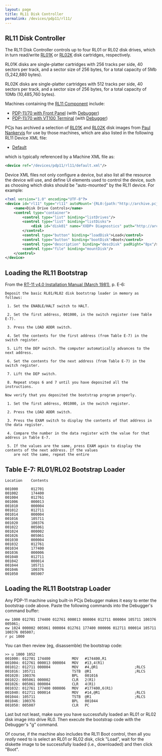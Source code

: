 ```yaml
---
layout: page
title: RL11 Disk Controller
permalink: /devices/pdp11/rl11/
---
```


RL11 Disk Controller
--------------------

The RL11 Disk Controller controls up to four RL01 or RL02 disk drives, which in turn read/write
[RL01K](/disks/dec/rl01k/) or [RL02K](/disks/dec/rl02k/) disk cartridges, respectively.

RL01K disks are single-platter cartridges with 256 tracks per side, 40 sectors per track, and a sector size of
256 bytes, for a total capacity of 5Mb (5,242,880 bytes).

RL02K disks are single-platter cartridges with 512 tracks per side, 40 sectors per track, and a sector size of
256 bytes, for a total capacity of 10Mb (10,485,760 bytes).

Machines containing the [RL11 Component](/modules/pdp11/lib/pc11.js) include:

- [PDP-11/70 with Front Panel](/devices/pdp11/machine/1170/panel/) (with [Debugger](/devices/pdp11/machine/1170/panel/debugger/))
- [PDP-11/70 with VT100 Terminal](/devices/pdp11/machine/1170/vt100/) (with [Debugger](/devices/pdp11/machine/1170/vt100/debugger/))

PCjs has archived a selection of [RL01K](/disks/dec/rl01k/) and [RL02K](/disks/dec/rl02k/) disk images
from [Paul Nankervis](http://skn.noip.me/pdp11/) for use by those machines, which are also listed in the
following RL11 Device XML file:

- [Default](/devices/pdp11/rl11/default.xml)

which is typically referenced by a Machine XML file as:

```xml
<device ref="/devices/pdp11/rl11/default.xml"/>
```
	
Device XML files not only configure a device, but also list all the resource the device will use, and define UI elements
used to control the device, such as choosing which disks should be "auto-mounted" by the RL11 device.  For example:

```xml
<?xml version="1.0" encoding="UTF-8"?>
<device id="rl11" type="rl11" autoMount='{RL0:{path:"http://archive.pcjs.org/disks/dec/rl02k/RL02K-XXDP.json"}}' pos="left" width="35%" padLeft="8px" padBottom="8px">
    <name>Disk Drive Controls</name>
    <control type="container">
        <control type="list" binding="listDrives"/>
        <control type="list" binding="listDisks">
            <disk id="disk01" name="XXDP+ Diagnostics" path="http://archive.pcjs.org/disks/dec/rl02k/RL02K-XXDP.json"/>
        </control>
        <control type="button" binding="loadDisk">Load</control>
        <control type="button" binding="bootDisk">Boot</control>
        <control type="description" binding="descDisk" padRight="8px"/>
        <control type="file" binding="mountDisk"/>
    </control>
</device>
```

Loading the RL11 Bootstrap
--------------------------

From the [RT-11 v4.0 Installation Manual (March 1981)](/pubs/dec/pdp11/rt11/), p. E-6:


	Deposit the basic RL01/RL02 disk bootstrap loader in memory as follows:
	
	 1. Set the ENABLE/HALT switch to HALT.
	
	 2. Set the first address, 001000, in the switch register (see Table E-7).
	
	 3. Press the LOAD ADDR switch.
	
	 4. Set the contents for the first address (from Table E-7) in the switch register.
	
	 5. Lift the DEP switch. The computer automatically advances to the next address.
	
	 6. Set the contents for the next address (from Table E-7) in the switch register.
	
	 7. Lift the DEP switch.
	
	 8. Repeat steps 6 and 7 until you have deposited all the instructions.
	
	Now verify that you deposited the bootstrap program properly.
	
	 1. Set the first address, 001000, in the switch register.
	 
	 2. Press the LOAD ADDR switch.
	 
	 3. Press the EXAM switch to display the contents of that address in the data register.
	 
	 4. Compare the number in the data register with the value for that address in Table E-7.
	 
	 5. If the values are the same, press EXAM again to display the contents of the next address. If the values
	    are not the same, repeat the entire

Table E-7: RL01/RL02 Bootstrap Loader
-------------------------------------

	Location    Contents
	
	001000		012701
	001002      174400
	001004		012761
	001006		000013
	001010		000004
	001012		012711
	001014		000004
	001016		105711
	001020		100376
	001022		005061
	001024		000002
	001026		005061
	001030		000004
	001032		012761
	001034		177400
	001036		000006
	001040		012711
	001042		000014
	001044		105711
	001046		100376
	001050		005007

Loading the RL11 Bootstrap Loader
----------------------------------

Any PDP-11 machine using built-in PCjs Debugger makes it easy to enter the bootstrap code above.  Paste
the following commands into the Debugger's command buffer:

	ew 1000 012701 174400 012761 000013 000004 012711 000004 105711 100376 005061;
	ew 1024 000002 005061 000004 012761 177400 000006 012711 000014 105711 100376 005007;	
	r pc 1000

You can then review (eg, disassemble) the bootstrap code:

	>> u 1000 1052
	001000: 012701 174400          MOV   #174400,R1
	001004: 012761 000013 000004   MOV   #13,4(R1)
	001012: 012711 000004          MOV   #4,@R1                 ;RLCS
	001016: 105711                 TSTB  @R1                    ;RLCS
	001020: 100376                 BPL   001016
	001022: 005061 000002          CLR   2(R1)
	001026: 005061 000004          CLR   4(R1)
	001032: 012761 177400 000006   MOV   #177400,6(R1)
	001040: 012711 000014          MOV   #14,@R1                ;RLCS
	001044: 105711                 TSTB  @R1                    ;RLCS
	001046: 100376                 BPL   001044
	001050: 005007                 CLR   PC

Last but not least, make sure you have successfully loaded an RL01 or RL02 disk image into drive RL0.  Then execute the
bootstrap code with the Debugger's "g" command.

Of course, if the machine also includes the RL11 Boot control, then all you *really* need to is select an
RL01 or RL02 disk, click "Load", wait for the diskette image to be successfully loaded (i.e., downloaded) and then click
"Boot".

